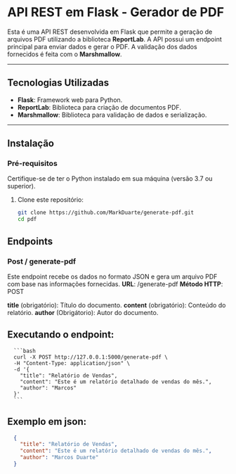 # API REST em Flask - Gerador de PDF

Esta é uma API REST desenvolvida em Flask que permite a geração de arquivos PDF utilizando a biblioteca **ReportLab**. A API possui um endpoint principal para enviar dados e gerar o PDF. A validação dos dados fornecidos é feita com o **Marshmallow**.

---

## Tecnologias Utilizadas

- **Flask**: Framework web para Python.
- **ReportLab**: Biblioteca para criação de documentos PDF.
- **Marshmallow**: Biblioteca para validação de dados e serialização.

---

## Instalação

### Pré-requisitos

Certifique-se de ter o Python instalado em sua máquina (versão 3.7 ou superior).

1. Clone este repositório:
   ```bash
   git clone https://github.com/MarkDuarte/generate-pdf.git
   cd pdf

## Endpoints

### Post / generate-pdf

Este endpoint recebe os dados no formato JSON e gera um arquivo PDF com base nas informações fornecidas.
**URL**: /generate-pdf
**Método HTTP**: POST

**title** (obrigatório): Título do documento.
**content** (obrigatório): Conteúdo do relatório.
**author** (Obrigátorio): Autor do documento.

## Executando o endpoint:
      ```bash
      curl -X POST http://127.0.0.1:5000/generate-pdf \
      -H "Content-Type: application/json" \
      -d '{
        "title": "Relatório de Vendas",
        "content": "Este é um relatório detalhado de vendas do mês.",
        "author": "Marcos"
      }'
      ```

## Exemplo em json:
  ```json
    {
      "title": "Relatório de Vendas",
      "content": "Este é um relatório detalhado de vendas do mês.",
      "author": "Marcos Duarte"
    }
